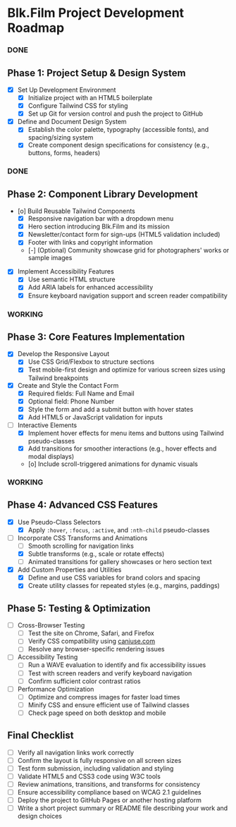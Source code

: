 # Blk.Film Project Development Roadmap

### DONE ###

## Phase 1: Project Setup & Design System
- [x] Set Up Development Environment
    - [x] Initialize project with an HTML5 boilerplate
    - [x] Configure Tailwind CSS for styling
    - [x] Set up Git for version control and push the project to GitHub

- [x] Define and Document Design System
    - [x] Establish the color palette, typography (accessible fonts), and spacing/sizing system
    - [x] Create component design specifications for consistency (e.g., buttons, forms, headers)

### DONE ###

## Phase 2: Component Library Development
- [o] Build Reusable Tailwind Components
    - [x] Responsive navigation bar with a dropdown menu
    - [x] Hero section introducing Blk.Film and its mission
    - [x] Newsletter/contact form for sign-ups (HTML5 validation included)
    - [x] Footer with links and copyright information
    - [-] (Optional) Community showcase grid for photographers' works or sample images

- [x] Implement Accessibility Features
    - [x] Use semantic HTML structure
    - [x] Add ARIA labels for enhanced accessibility
    - [x] Ensure keyboard navigation support and screen reader compatibility

### WORKING ###

## Phase 3: Core Features Implementation
- [x] Develop the Responsive Layout
    - [x] Use CSS Grid/Flexbox to structure sections
    - [x] Test mobile-first design and optimize for various screen sizes using Tailwind breakpoints

- [x] Create and Style the Contact Form
    - [x] Required fields: Full Name and Email
    - [x] Optional field: Phone Number
    - [x] Style the form and add a submit button with hover states
    - [x] Add HTML5 or JavaScript validation for inputs

- [ ] Interactive Elements
    - [x] Implement hover effects for menu items and buttons using Tailwind pseudo-classes
    - [x] Add transitions for smoother interactions (e.g., hover effects and modal displays)
    - [o] Include scroll-triggered animations for dynamic visuals

### WORKING ###

## Phase 4: Advanced CSS Features
- [x] Use Pseudo-Class Selectors
    - [x] Apply `:hover`, `:focus`, `:active`, and `:nth-child` pseudo-classes

- [ ] Incorporate CSS Transforms and Animations
    - [ ] Smooth scrolling for navigation links
    - [x] Subtle transforms (e.g., scale or rotate effects)
    - [ ] Animated transitions for gallery showcases or hero section text

- [x] Add Custom Properties and Utilities
    - [x] Define and use CSS variables for brand colors and spacing
    - [x] Create utility classes for repeated styles (e.g., margins, paddings)

## Phase 5: Testing & Optimization
- [ ] Cross-Browser Testing
    - [ ] Test the site on Chrome, Safari, and Firefox
    - [ ] Verify CSS compatibility using [caniuse.com](https://caniuse.com)
    - [ ] Resolve any browser-specific rendering issues

- [ ] Accessibility Testing
    - [ ] Run a WAVE evaluation to identify and fix accessibility issues
    - [ ] Test with screen readers and verify keyboard navigation
    - [ ] Confirm sufficient color contrast ratios

- [ ] Performance Optimization
    - [ ] Optimize and compress images for faster load times
    - [ ] Minify CSS and ensure efficient use of Tailwind classes
    - [ ] Check page speed on both desktop and mobile

## Final Checklist
- [ ] Verify all navigation links work correctly
- [ ] Confirm the layout is fully responsive on all screen sizes
- [ ] Test form submission, including validation and styling
- [ ] Validate HTML5 and CSS3 code using W3C tools
- [ ] Review animations, transitions, and transforms for consistency
- [ ] Ensure accessibility compliance based on WCAG 2.1 guidelines
- [ ] Deploy the project to GitHub Pages or another hosting platform
- [ ] Write a short project summary or README file describing your work and design choices